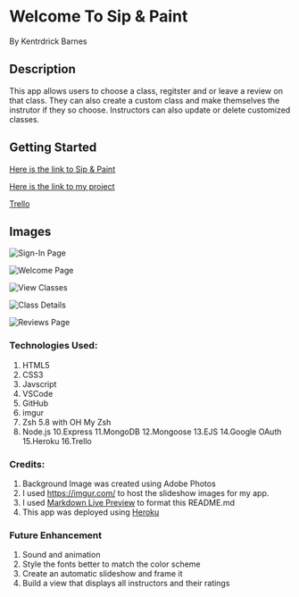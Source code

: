 # Welcome To Sip & Paint
By Kentrdrick Barnes

## Description
This app allows users to choose a class, regitster and or leave a review on that class. They can also create a custom class and make themselves the instrutor if they so choose. Instructors can also update or delete customized classes.


## Getting Started
[Here is the link to Sip & Paint ](https://sip-paint.herokuapp.com/)

[Here is the link to my project](https://github.com/kbarne12/sip-paint.git)

[Trello](https://trello.com/b/GRFAh5U8/unit-2-project)

## Images
![Sign-In Page](https://i.imgur.com/InoiKYx.png)

![Welcome Page](https://i.imgur.com/KlendNA.png)

![View Classes](https://i.imgur.com/2xIK9zv.png)

![Class Details](https://i.imgur.com/VoqfBYK.png)

![Reviews Page](https://i.imgur.com/k1E2qGH.png)

### Technologies Used: 
1. HTML5
2. CSS3
3. Javscript
4. VSCode
6. GitHub
7. imgur
8. Zsh 5.8 with OH My Zsh
9. Node.js
10.Express
11.MongoDB
12.Mongoose
13.EJS
14.Google OAuth
15.Heroku
16.Trello

   
### Credits:
1. Background Image was created using Adobe Photos 
2. I used https://imgur.com/ to host the slideshow images for my app. 
3. I used  [Markdown Live Preview](https://markdownlivepreview.com/) to format this README.md
4. This app was deployed using [Heroku](https://heroku.com)


### Future Enhancement
1. Sound and animation
2. Style the fonts better to match the color scheme
3. Create an automatic slideshow and frame it
4. Build a view that displays all instructors and their ratings